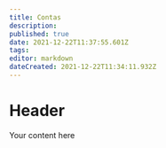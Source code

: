 ```yaml
---
title: Contas
description: 
published: true
date: 2021-12-22T11:37:55.601Z
tags: 
editor: markdown
dateCreated: 2021-12-22T11:34:11.932Z
---
```


# Header
Your content here